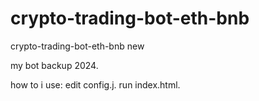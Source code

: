 # crypto-trading-bot-eth-bnb
crypto-trading-bot-eth-bnb new


my bot backup 2024.

how to i use:
edit config.j.
run index.html.

